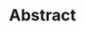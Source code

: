 ---
title: 'Abstract'
field: 'dcterms.abstract'
slug: 'dcterms-abstract'
description: 'Narrative summary of the resource'
required: False
module: 'Form'
cluster: 'Global'
policy: 'Free value. Single value only.'
layout: 'home'
---